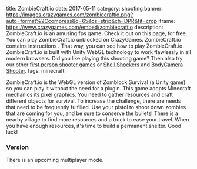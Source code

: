 title: ZombieCraft.io
date: 2017-05-11
category: shooting
banner: https://images.crazygames.com/zombiecraftio.png?auto=format%2Ccompress&q=65&cs=strip&ch=DPR&fit=crop
iframe: https://www.crazygames.com/embed/zombiecraftio
description: ZombieCraft.io is an amusing fps game. Check it out on this page, for free. You can play ZombieCraft.io unblocked on CrazyGames. ZombieCraft.io contains instructions . That way, you can see how to play ZombieCraft.io. ZombieCraft.io is built with Unity WebGL technology to work flawlessly in all modern browsers. Did you like playing this shooting game? Then also try our other <a href='https://www.crazygames.com/t/first-person-shooter' target='_blank'>first person shooter games</a> or <a href='https://www.crazygames.com/game/shellshockersio' target='_blank'>Shell Shockers</a> and <a href='https://www.crazygames.com/game/bodycamera-shooter' target='_blank'>BodyCamera Shooter</a>.
tags: minecraft

ZombieCraft.io is the WebGL version of Zomblock Survival (a Unity game) so you can play it without the need for a plugin. This game adopts Minecraft mechanics its pixel graphics. You need to gather resources and craft different objects for survival. To increase the challenge, there are needs that need to be frequently fulfilled. Use your pistol to shoot down zombies that are coming for you, and be sure to conserve the bullets! There is a nearby village to find more resources and a truck to ease your travel. When you have enough resources, it's time to build a permanent shelter. Good luck!



<h3>Version</h3>
There is an upcoming multiplayer mode.
        